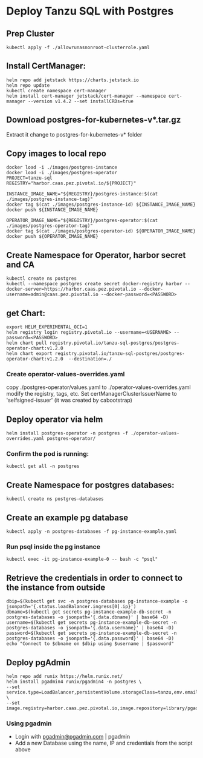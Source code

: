 # Deploy Tanzu SQL with Postgres

## Prep Cluster
```
kubectl apply -f ./allowrunasnonroot-clusterrole.yaml
```


## Install CertManager:
```
helm repo add jetstack https://charts.jetstack.io
helm repo update
kubectl create namespace cert-manager
helm install cert-manager jetstack/cert-manager --namespace cert-manager --version v1.4.2 --set installCRDs=true
```


## Download postgres-for-kubernetes-v*.tar.gz
  Extract it
  change to postgres-for-kubernetes-v* folder

## Copy images to local repo
  ```
  docker load -i ./images/postgres-instance
  docker load -i ./images/postgres-operator
  PROJECT=tanzu-sql
  REGISTRY="harbor.caas.pez.pivotal.io/${PROJECT}"

  INSTANCE_IMAGE_NAME="${REGISTRY}/postgres-instance:$(cat ./images/postgres-instance-tag)"
  docker tag $(cat ./images/postgres-instance-id) ${INSTANCE_IMAGE_NAME}
  docker push ${INSTANCE_IMAGE_NAME}

  OPERATOR_IMAGE_NAME="${REGISTRY}/postgres-operator:$(cat ./images/postgres-operator-tag)"
  docker tag $(cat ./images/postgres-operator-id) ${OPERATOR_IMAGE_NAME}
  docker push ${OPERATOR_IMAGE_NAME}
```

## Create Namespace for Operator, harbor secret and CA
```
kubectl create ns postgres
kubectl --namespace postgres create secret docker-registry harbor --docker-server=https://harbor.caas.pez.pivotal.io --docker-username=admin@caas.pez.pivotal.io --docker-password=<PASSWORD>
```

## get Chart:
```
export HELM_EXPERIMENTAL_OCI=1
helm registry login registry.pivotal.io --username=<USERNAME> --password=<PASSWORD>
helm chart pull registry.pivotal.io/tanzu-sql-postgres/postgres-operator-chart:v1.2.0
helm chart export registry.pivotal.io/tanzu-sql-postgres/postgres-operator-chart:v1.2.0  --destination=./
```

### Create operator-values-overrides.yaml
  copy ./postgres-operator/values.yaml to ./operator-values-overrides.yaml
  modify the registry, tags, etc.
  Set certManagerClusterIssuerName to 'selfsigned-issuer' (it was created by cabootstrap)


## Deploy operator via helm
```
helm install postgres-operator -n postgres -f ./operator-values-overrides.yaml postgres-operator/
```

### Confirm the pod is running:
```
kubectl get all -n postgres
```
## Create Namespace for postgres databases:
```
kubectl create ns postgres-databases
```


## Create an example pg database
    kubectl apply -n postgres-databases -f pg-instance-example.yaml

### Run psql inside the pg instance
    kubectl exec -it pg-instance-example-0 -- bash -c "psql"


## Retrieve the credentials in order to connect to the instance from outside
    dbip=$(kubectl get svc -n postgres-databases pg-instance-example -o jsonpath='{.status.loadBalancer.ingress[0].ip}')
    dbname=$(kubectl get secrets pg-instance-example-db-secret -n postgres-databases -o jsonpath='{.data.dbname}' | base64 -D)
    username=$(kubectl get secrets pg-instance-example-db-secret -n postgres-databases -o jsonpath='{.data.username}' | base64 -D)
    password=$(kubectl get secrets pg-instance-example-db-secret -n postgres-databases -o jsonpath='{.data.password}' | base64 -D)
    echo "Connect to $dbname on $dbip using $username | $password"




## Deploy pgAdmin
    helm repo add runix https://helm.runix.net/
    helm install pgadmin4 runix/pgadmin4 -n postgres \
    --set service.type=LoadBalancer,persistentVolume.storageClass=tanzu,env.email=pgadmin@pgadmin.org,env.password=pgadmin \
    --set image.registry=harbor.caas.pez.pivotal.io,image.repository=library/pgadmin4,image.tag=5.4


### Using pgadmin

* Login with pgadmin@pgadmin.com | pgadmin
* Add a new Database using the name, IP and credentials from the script above
